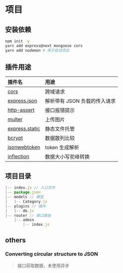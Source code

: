 # 项目

## 安装依赖

```bash
npm init -y
yarn add express@next mongoose cors
yarn add nodemon # 用于启动项目
```

## 插件用途

| 插件名              | 用途                         |
| :------------------ | :--------------------------- |
| [cors][1]           | 跨域请求                     |
| [express.json][2]   | 解析带有 JSON 负载的传入请求 |
| [http-assert][4]    | 接口报错提示                 |
| [multer][5]         | 上传图片                     |
| [express.static][3] | 静态文件托管                 |
| [bcrypt][6]         | 数据散列比较                 |
| [jsonwebtoken][7]   | token 生成解析               |
| [inflection][8]     | 数据大小写驼峰转换           |

[1]: https://www.npmjs.com/package/cors
[2]: http://www.expressjs.com.cn/4x/api.html
[3]: http://www.expressjs.com.cn/4x/api.html#express.static
[4]: https://www.npmjs.com/package/http-assert
[5]: https://www.npmjs.com/package/multer
[6]: https://www.npmjs.com/package/bcrypt
[7]: https://www.npmjs.com/package/jsonwebtoken
[8]: https://www.npmjs.com/package/inflection

## 项目目录

```js
|-- index.js // 入口文件
|-- package.json
|-- models // 模型
|   |-- Category.js
|-- plugins // 插件
|   |-- db.js
|-- router // 接口路由
    |-- admin
        |-- index.js
```

## others

### Converting circular structure to JSON

> 接口获取数据，未使用异步
